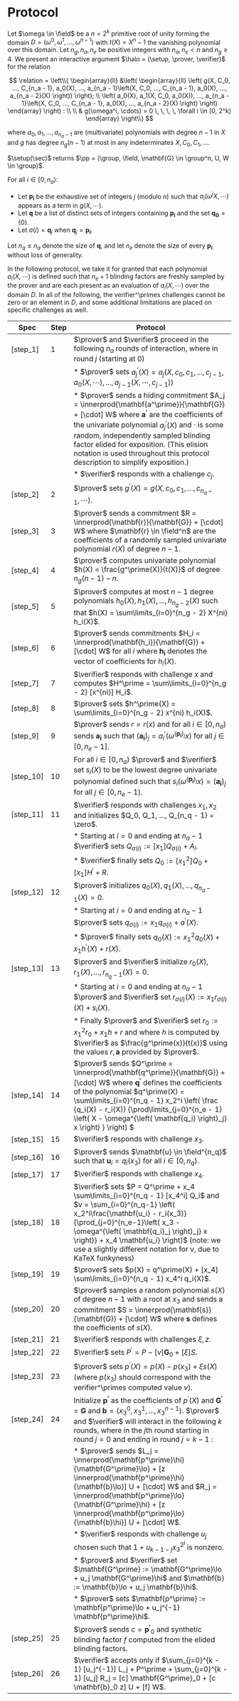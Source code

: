 # Protocol

Let $\omega \in \field$ be a $n = 2^k$ primitive root of unity forming the
domain $D = (\omega^0, \omega^1, ..., \omega^{n - 1})$ with $t(X) = X^n - 1$ the
vanishing polynomial over this domain. Let $n_g, n_a, n_e$ be positive integers with $n_a, n_e \lt n$ and $n_g \geq 4$.
We present an interactive argument $\halo = (\setup, \prover, \verifier)$ for
the relation

$$ \relation = \left\\{ \begin{array}{ll} &\left( \begin{array}{ll} \left( g(X, C_0, ..., C_{n_a - 1}, a_0(X), ..., a_{n_a - 1}\left(X, C_0, ..., C_{n_a - 1}, a_0(X), ..., a_{n_a - 2}(X) \right)) \right); \\ \left( a_0(X), a_1(X, C_0, a_0(X)), ..., a_{n_a - 1}\left(X, C_0, ..., C_{n_a - 1}, a_0(X), ..., a_{n_a - 2}(X) \right) \right) \end{array} \right) : \\ \\ & g(\omega^i, \cdots) = 0 \, \, \, \, \forall i \in [0, 2^k) \end{array} \right\\} $$

where $a_0, a_1, ..., a_{n_a - 1}$ are (multivariate) polynomials with degree $n - 1$ in $X$ and $g$ has degree $n_g(n - 1)$ at most in any indeterminates $X, C_0, C_1, ...$.

$\setup(\sec)$ returns $\pp = (\group, \field, \mathbf{G} \in \group^n, U, W \in \group)$.

For all $i \in [0, n_a)$:
* Let $\mathbf{p_i}$ be the exhaustive set of integers $j$ (modulo $n$) such that $a_i(\omega^j X, \cdots)$ appears as a term in $g(X, \cdots)$.
* Let $\mathbf{q}$ be a list of distinct sets of integers containing $\mathbf{p_i}$ and the set $\mathbf{q_0} = \{0\}$.
* Let $\sigma(i) = \mathbf{q}_j$ when $\mathbf{q}_j = \mathbf{p_i}$.

Let $n_q \leq n_a$ denote the size of $\mathbf{q}$, and let $n_e$ denote the size of every $\mathbf{p_i}$ without loss of generality.

In the following protocol, we take it for granted that each polynomial $a_i(X, \cdots)$ is defined such that $n_e + 1$ blinding factors are freshly sampled by the prover and are each present as an evaluation of $a_i(X, \cdots)$ over the domain $D$. In all of the following, the verifier^\primes challenges cannot be zero or an element in $D$, and some additional limitations are placed on specific challenges as well.

| Spec | Step | Protocol |
|------|------|----------|
| [step_1] | 1 |  $\prover$ and $\verifier$ proceed in the following $n_a$ rounds of interaction, where in round $j$ (starting at $0$)|
|  |  |   * $\prover$ sets $a^\prime_j(X) = a_j(X, c_0, c_1, ..., c_{j - 1}, a_0(X, \cdots), ..., a_{j - 1}(X, \cdots, c_{j - 1}))$ |
|  |  |   * $\prover$ sends a hiding commitment $A_j = \innerprod{\mathbf{a^\prime}}{\mathbf{G}} + [\cdot] W$ where $\mathbf{a^\prime}$ are the coefficients of the univariate polynomial $a^\prime_j(X)$ and $\cdot$ is some random, independently sampled blinding factor elided for exposition. (This elision notation is used throughout this protocol description to simplify exposition.)|
|  |  |   * $\verifier$ responds with a challenge $c_j$.
| [step_2] | 2 |  $\prover$ sets $g^\prime(X) = g(X, c_0, c_1, ..., c_{n_a - 1}, \cdots)$.
| [step_3] | 3 |  $\prover$ sends a commitment $R = \innerprod{\mathbf{r}}{\mathbf{G}} + [\cdot] W$ where $\mathbf{r} \in \field^n$ are the coefficients of a randomly sampled univariate polynomial $r(X)$ of degree $n - 1$. |
| [step_4] | 4 |  $\prover$ computes univariate polynomial $h(X) = \frac{g^\prime(X)}{t(X)}$ of degree $n_g(n - 1) - n$. |
| [step_5] | 5 |  $\prover$ computes at most $n - 1$ degree polynomials $h_0(X), h_1(X), ..., h_{n_g - 2}(X)$ such that $h(X) = \sum\limits_{i=0}^{n_g - 2} X^{ni} h_i(X)$. |
| [step_6] | 6 |  $\prover$ sends commitments $H_i = \innerprod{\mathbf{h_i}}{\mathbf{G}} + [\cdot] W$ for all $i$ where $\mathbf{h_i}$ denotes the vector of coefficients for $h_i(X)$. |
| [step_7] | 7 |  $\verifier$ responds with challenge $x$ and computes $H^\prime = \sum\limits_{i=0}^{n_g - 2} [x^{ni}] H_i$. |
| [step_8] | 8 |  $\prover$ sets $h^\prime(X) = \sum\limits_{i=0}^{n_g - 2} x^{ni} h_i(X)$. 
| [step_9] | 9 |  $\prover$ sends $r = r(x)$ and for all $i \in [0, n_a)$ sends $\mathbf{a_i}$ such that $(\mathbf{a_i})_j = a^\prime_i(\omega^{(\mathbf{p_i})_j} x)$ for all $j \in [0, n_e - 1]$. |
| [step_10] | 10 |  For all $i \in [0, n_a)$ $\prover$ and $\verifier$ set $s_i(X)$ to be the lowest degree univariate polynomial defined such that $s_i(\omega^{(\mathbf{p_i})_j} x) = (\mathbf{a_i})_j$ for all $j \in [0, n_e - 1)$. |
| [step_11] | 11 |  $\verifier$ responds with challenges $x_1, x_2$ and initializes $Q_0, Q_1, ..., Q_{n_q - 1} = \zero$. |
|  |  |   * Starting at $i=0$ and ending at $n_a - 1$ $\verifier$ sets $Q_{\sigma(i)} := [x_1] Q_{\sigma(i)} + A_i$.|
|  |  |   * $\verifier$ finally sets $Q_0 := [x_1^2] Q_0 + [x_1] H^\prime + R$.
| [step_12] | 12 |  $\prover$ initializes $q_0(X), q_1(X), ..., q_{n_q - 1}(X) = 0$. 
|  |  |   * Starting at $i=0$ and ending at $n_a - 1$ $\prover$ sets $q_{\sigma(i)} := x_1 q_{\sigma(i)} + a^\prime(X)$.|
|  |  |   * $\prover$ finally sets $q_0(X) := x_1^2 q_0(X) + x_1 h^\prime(X) + r(X)$.
| [step_13] | 13 |  $\prover$ and $\verifier$ initialize $r_0(X), r_1(X), ..., r_{n_q - 1}(X) = 0$. 
|  |  |   * Starting at $i = 0$ and ending at $n_a - 1$ $\prover$ and $\verifier$ set $r_{\sigma(i)}(X) := x_1 r_{\sigma(i)}(X) + s_i(X)$.|
|  |  |   * Finally $\prover$ and $\verifier$ set $r_0 := x_1^2 r_0 + x_1 h + r$ and where $h$ is computed by $\verifier$ as $\frac{g^\prime(x)}{t(x)}$ using the values $r, \mathbf{a}$ provided by $\prover$.|
| [step_14] | 14 |  $\prover$ sends $Q^\prime = \innerprod{\mathbf{q^\prime}}{\mathbf{G}} + [\cdot] W$ where $\mathbf{q^\prime}$ defines the coefficients of the polynomial $q^\prime(X) = \sum\limits_{i=0}^{n_q - 1}  x_2^i \left( \frac {q_i(X) - r_i(X)} {\prod\limits_{j=0}^{n_e - 1} \left( X - \omega^{\left( \mathbf{q_i} \right)_j} x \right) } \right) $ |
| [step_15] | 15 |  $\verifier$ responds with challenge $x_3$. 
| [step_16] | 16 |  $\prover$ sends $\mathbf{u} \in \field^{n_q}$ such that $\mathbf{u}_i = q_i(x_3)$ for all $i \in [0, n_q)$. |
| [step_17] | 17 |  $\verifier$ responds with challenge $x_4$. 
| [step_18] | 18 |  $\verifier$ sets $P = Q^\prime + x_4 \sum\limits_{i=0}^{n_q - 1} [x_4^i] Q_i$ and $v = \sum_{i=0}^{n_q-1} \left( x_2^i\frac{\mathbf{u_i} - r_i(x_3)}{\prod_{j=0}^{n_e-1}\left( x_3 - \omega^{\left( \mathbf{q_i}_j \right)_j} x \right)} + x_4 \mathbf{u_i} \right)$ (note: we use a slightly different notation for v, due to KaTeX funkyness) |
| [step_19] | 19 |  $\prover$ sets $p(X) = q^\prime(X) + [x_4] \sum\limits_{i=0}^{n_q - 1} x_4^i q_i(X)$. 
| [step_20] | 20 |  $\prover$ samples a random polynomial $s(X)$ of degree $n - 1$ with a root at $x_3$ and sends a commitment $S = \innerprod{\mathbf{s}}{\mathbf{G}} + [\cdot] W$ where $\mathbf{s}$ defines the coefficients of $s(X)$. |
| [step_21] | 21 |  $\verifier$ responds with challenges $\xi, z$. 
| [step_22] | 22 |  $\verifier$ sets $P^\prime = P - [v] \mathbf{G}_0 + [\xi] S$. 
| [step_23] | 23 |  $\prover$ sets $p^\prime(X) = p(X) - p(x_3) + \xi s(X)$ (where $p(x_3)$ should correspond with the verifier^\primes computed value $v$). |
| [step_24] | 24 |  Initialize $\mathbf{p^\prime}$ as the coefficients of $p^\prime(X)$ and $\mathbf{G^\prime} = \mathbf{G}$ and $\mathbf{b} = (x_3^0, x_3^1, ..., x_3^{n - 1})$. $\prover$ and $\verifier$ will interact in the following $k$ rounds, where in the $j$th round starting in round $j=0$ and ending in round $j=k-1$ :|
|  |  |   * $\prover$ sends $L_j = \innerprod{\mathbf{p^\prime}\hi}{\mathbf{G^\prime}\lo} + [z \innerprod{\mathbf{p^\prime}\hi}{\mathbf{b}\lo}] U + [\cdot] W$ and $R_j = \innerprod{\mathbf{p^\prime}\lo}{\mathbf{G^\prime}\hi} + [z \innerprod{\mathbf{p^\prime}\lo}{\mathbf{b}\hi}] U + [\cdot] W$.|
|  |  |   * $\verifier$ responds with challenge $u_j$ chosen such that $1 + u_{k-1-j} x_3^{2^j}$ is nonzero.|
|  |  |   * $\prover$ and $\verifier$ set $\mathbf{G^\prime} := \mathbf{G^\prime}\lo + u_j \mathbf{G^\prime}\hi$ and $\mathbf{b} := \mathbf{b}\lo + u_j \mathbf{b}\hi$.|
|  |  |   * $\prover$ sets $\mathbf{p^\prime} := \mathbf{p^\prime}\lo + u_j^{-1} \mathbf{p^\prime}\hi$.
| [step_25] | 25 |  $\prover$ sends $c = \mathbf{p^\prime}_0$ and synthetic blinding factor $f$ computed from the elided blinding factors. |
| [step_26] | 26 |  $\verifier$ accepts only if $\sum_{j=0}^{k - 1} [u_j^{-1}] L_j + P^\prime + \sum_{j=0}^{k - 1} [u_j] R_j = [c] \mathbf{G^\prime}_0 + [c \mathbf{b}_0 z] U + [f] W$. |